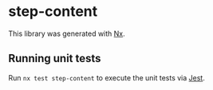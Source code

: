 # step-content

This library was generated with [Nx](https://nx.dev).

## Running unit tests

Run `nx test step-content` to execute the unit tests via [Jest](https://jestjs.io).
